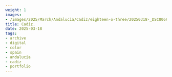 ```yaml
---
weight: 1
images:
- /images/2025/March/Andalucia/Cadiz/eighteen-o-three/20250318-_DSC8069.jpg
title: Cadiz.
date: 2025-03-18
tags:
- archive
- digital
- color
- spain
- andalucia
- cadiz
- portfolio
---
```


